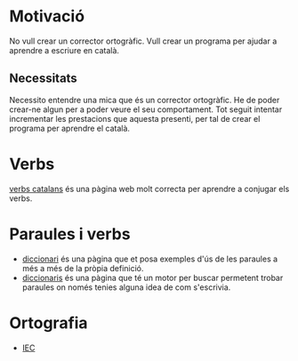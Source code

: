 # Motivació
No vull crear un corrector ortogràfic.
Vull crear un programa per ajudar a aprendre a escriure en català.

## Necessitats
Necessito entendre una mica que és un corrector ortogràfic.
He de poder crear-ne algun per a poder veure el seu comportament.
Tot seguit intentar incrementar les prestacions que aquesta presenti,
per tal de crear el programa per aprendre el català.

# Verbs
[verbs catalans](http://www.verbscatalans.com)
és una pàgina web molt correcta per aprendre a conjugar els verbs.

# Paraules i verbs
- [diccionari](http://www.diccionari.cat)
és una pàgina que et posa exemples d'ús de les paraules a més a més
de la pròpia definició.
- [diccionaris](https://www.diccionaris.cat)
és una pàgina que té un motor per buscar permetent trobar paraules
on només tenies alguna idea de com s'escrivia.


# Ortografia
- [IEC](http://www.iec.cat/llengua/documents/ortografia_catalana_versio_digital.pdf)
